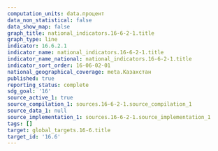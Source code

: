 ```yaml
---
computation_units: data.процент
data_non_statistical: false
data_show_map: false
graph_title: national_indicators.16-6-2-1.title
graph_type: line
indicator: 16.6.2.1
indicator_name: national_indicators.16-6-2-1.title
indicator_name_national: national_indicators.16-6-2-1.title
indicator_sort_order: 16-06-02-01
national_geographical_coverage: meta.Казахстан
published: true
reporting_status: complete
sdg_goal: '16'
source_active_1: true
source_compilation_1: sources.16-6-2-1.source_compilation_1
source_data_1: null
source_implementation_1: sources.16-6-2-1.source_implementation_1
tags: []
target: global_targets.16-6.title
target_id: '16.6'
---
```

